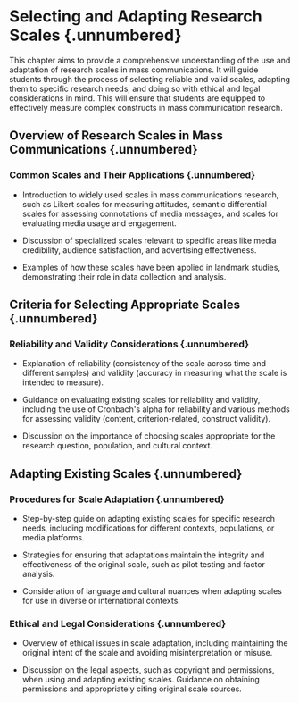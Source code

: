 # Selecting and Adapting Research Scales {.unnumbered}

This chapter aims to provide a comprehensive understanding of the use and adaptation of research scales in mass communications. It will guide students through the process of selecting reliable and valid scales, adapting them to specific research needs, and doing so with ethical and legal considerations in mind. This will ensure that students are equipped to effectively measure complex constructs in mass communication research.

## Overview of Research Scales in Mass Communications {.unnumbered}

### Common Scales and Their Applications {.unnumbered}

- Introduction to widely used scales in mass communications research, such as Likert scales for measuring attitudes, semantic differential scales for assessing connotations of media messages, and scales for evaluating media usage and engagement.

- Discussion of specialized scales relevant to specific areas like media credibility, audience satisfaction, and advertising effectiveness.

- Examples of how these scales have been applied in landmark studies, demonstrating their role in data collection and analysis.

## Criteria for Selecting Appropriate Scales {.unnumbered}

### Reliability and Validity Considerations {.unnumbered}

- Explanation of reliability (consistency of the scale across time and different samples) and validity (accuracy in measuring what the scale is intended to measure).

- Guidance on evaluating existing scales for reliability and validity, including the use of Cronbach's alpha for reliability and various methods for assessing validity (content, criterion-related, construct validity).

- Discussion on the importance of choosing scales appropriate for the research question, population, and cultural context.

## Adapting Existing Scales {.unnumbered}

### Procedures for Scale Adaptation {.unnumbered}

- Step-by-step guide on adapting existing scales for specific research needs, including modifications for different contexts, populations, or media platforms.

- Strategies for ensuring that adaptations maintain the integrity and effectiveness of the original scale, such as pilot testing and factor analysis.

- Consideration of language and cultural nuances when adapting scales for use in diverse or international contexts.

### Ethical and Legal Considerations {.unnumbered}

- Overview of ethical issues in scale adaptation, including maintaining the original intent of the scale and avoiding misinterpretation or misuse.

- Discussion on the legal aspects, such as copyright and permissions, when using and adapting existing scales. Guidance on obtaining permissions and appropriately citing original scale sources.
